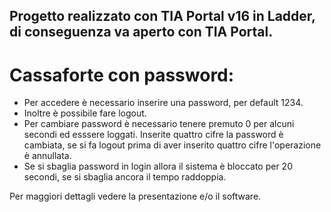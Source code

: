 ## Progetto realizzato con TIA Portal v16 in Ladder, di conseguenza va aperto con TIA Portal.

# Cassaforte con password: 

- Per accedere è necessario inserire una password, per default 1234.
- Inoltre è possibile fare logout.
- Per cambiare password è necessario tenere premuto 0 per alcuni secondi ed esssere loggati. Inserite quattro cifre la password è cambiata, se si fa logout prima di aver inserito quattro cifre l'operazione è annullata. 
- Se si sbaglia password in login allora il sistema è bloccato per 20 secondi, se si sbaglia ancora il tempo raddoppia.

Per maggiori dettagli vedere la presentazione e/o il software.
